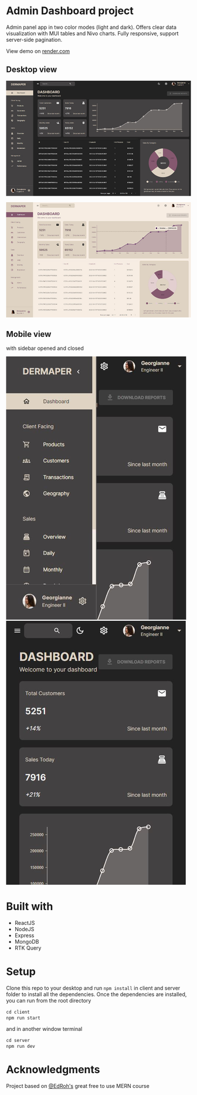 # Admin Dashboard project 

Admin panel app in two color modes (light and dark). Offers clear data visualization with MUI tables and Nivo charts. Fully responsive, support server-side pagination. 

View demo on [render.com]()

## Desktop view
![Dark mode view](client/src/assets/darkmode.JPG) 
   
![Light mode view](client/src/assets/lightmode.JPG) 


## Mobile view
with sidebar opened and closed 

   ![Mobile view with sidebar opened](client/src/assets/mobilesidebar.JPG) 
![Mobile view with sidebar closed](client/src/assets/mobile.JPG) 

# Built with
  * ReactJS
  * NodeJS
  * Express
  * MongoDB
  * RTK Query
  
# Setup
Clone this repo to your desktop and run ```npm install``` in client and server folder to install all the dependencies.
   Once the dependencies are installed, you can run from the root directory
```
cd client
npm run start
```
and in another window terminal
```
cd server
npm run dev
```

# Acknowledgments
Project based on [@EdRoh's](https://github.com/ed-roh) great free to use MERN course 
